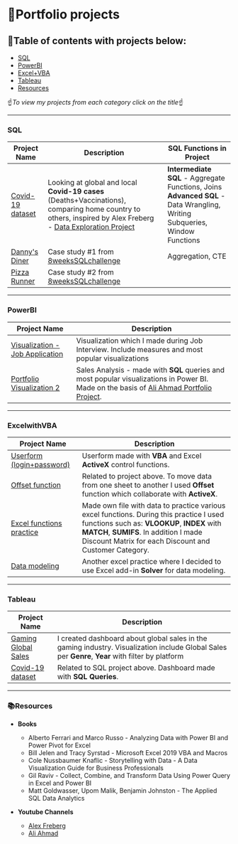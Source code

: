 # :blue_book:Portfolio projects
## :green_book:Table of contents with projects below:

- [SQL](#sql)
- [PowerBI](#powerbi)
- [Excel+VBA](#excelwithvba)
- [Tableau](#tableau)
- [Resources](#resources)

:point_up:_To view my projects from each category click on the title_:point_up:
***
### SQL

| Project Name | Description | SQL Functions in Project |
|---|---|---|
| [Covid-19 dataset](https://github.com/Ciachula/Covid-19-dataset/blob/main/README.md) | Looking at global and local <b>Covid-19 cases</b> (Deaths+Vaccinations), comparing home country to others, inspired by Alex Freberg - [Data Exploration Project](https://www.youtube.com/watch?v=qfyynHBFOsM&list=PLUaB-1hjhk8H48Pj32z4GZgGWyylqv85f&index=1)| <b>Intermediate SQL</b> - Aggregate Functions, Joins </br><b>Advanced SQL</b> - Data Wrangling, Writing Subqueries, Window Functions|
| [Danny's Diner](https://github.com/Ciachula/8WeekSQLChallenge/tree/main/Danny's%20Diner%20-%20Case%20Study%201) | Case study #1 from [8weeksSQLchallenge](https://8weeksqlchallenge.com/) | Aggregation, CTE
| [Pizza Runner](https://github.com/Ciachula/8WeekSQLChallenge/tree/main/Pizza%20Runner%20-%20Case%20Study%202) | Case study #2 from [8weeksSQLchallenge](https://8weeksqlchallenge.com/) |

***
### PowerBI 

| Project Name | Description |
|---|---|
| [Visualization - Job Application](https://github.com/Ciachula/PBIPortfolio1) | Visualization which I made during Job Interview. Include measures and most popular visualizations |
| [Portfolio Visualization 2](https://github.com/Ciachula/PBIPortfolio2) | Sales Analysis - made with <b>SQL</b> queries and most popular visualizations in Power BI. Made on the basis of [Ali Ahmad Portfolio Project](https://www.youtube.com/watch?v=aavJvdlMaJ4&list=PLMfXakCUhXsEUtk8c0zWr4whamGxLhAu0&index=4).|

***
### ExcelwithVBA
| Project Name | Description |
|---|---|
| [Userform (login+password)](https://github.com/Ciachula/Userform-offset)| Userform made with <b>VBA</b> and Excel <b>ActiveX</b> control functions. |
| [Offset function](https://github.com/Ciachula/Userform-offset) | Related to project above. To move data from one sheet to another I used <b>Offset</b> function which collaborate with <b>ActiveX</b>. | 
| [Excel functions practice](https://github.com/Ciachula/Excel-practice) | Made own file with data to practice various excel functions. During this practice I used functions such as: <b>VLOOKUP</b>, <b>INDEX</b> with <b>MATCH</b>, <b>SUMIFS</b>. In addition I made Discount Matrix for each Discount and Customer Category. | 
| [Data modeling](https://github.com/Ciachula/Data-modeling)| Another excel practice where I decided to use Excel add-in <b>Solver</b> for data modeling. | 

***
### Tableau
| Project Name | Description |
|---|---|
| [Gaming Global Sales](https://public.tableau.com/app/profile/goodgrenade/viz/Book1_16480727620050/Dashboard1) | I created dashboard about global sales in the gaming industry. Visualization include Global Sales per <b>Genre</b>, <b>Year</b> with filter by platform | 
| [Covid-19 dataset](https://public.tableau.com/app/profile/goodgrenade/viz/CovidStats-PortfolioProject/Dashboard1) | Related to SQL project above. Dashboard made with <b>SQL Queries</b>. |

***
### 📚Resources 
- <b>Books</b>
  - Alberto Ferrari and Marco Russo - Analyzing Data with Power BI and Power Pivot for Excel 
  - Bill Jelen and Tracy Syrstad - Microsoft Excel 2019 VBA and Macros
  - Cole Nussbaumer Knaflic - Storytelling with Data - A Data Visualization Guide for Business Professionals
  - Gil Raviv - Collect, Combine, and Transform Data Using Power Query in Excel and Power BI
  - Matt Goldwasser, Upom Malik, Benjamin Johnston - The Applied SQL Data Analytics


- <b>Youtube Channels</b>
  - [Alex Freberg](https://www.youtube.com/c/alextheanalyst/about)
  - [Ali Ahmad](https://www.youtube.com/c/AliAhmad1987)



